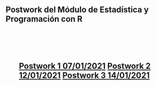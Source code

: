 <h2>Postwork del Módulo de Estadística y Programación con R<h2>
<br>
<br>
<ul>
  <a href="https://github.com/Ramseths/Postwork-BEDU/tree/master/Postwork%20Sesion%201">Postwork 1 07/01/2021</a>
  <a href="https://github.com/Ramseths/Postwork-BEDU/tree/master/Postwork%20Sesion%202">Postwork 2 12/01/2021</a>
  <a href="https://github.com/Ramseths/Postwork-BEDU/tree/master/Postwork%20Sesion%203">Postwork 3 14/01/2021</a>
</ul>
